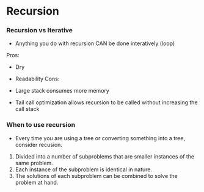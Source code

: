 # Recursion

### Recursion vs Iterative
- Anything you do with recursion CAN be done interatively (loop)

Pros:
- Dry
- Readability
Cons:
- Large stack consumes more memory

- Tail call optimization allows recursion to be called without increasing the call stack

### When to use recursion
- Every time you are using a tree or converting something into a tree, consider recusion.
1. Divided into a number of subproblems that are smaller instances of the same problem.
2. Each instance of the subproblem is identical in nature.
3. The solutions of each subproblem can be combined to solve the problem at hand.